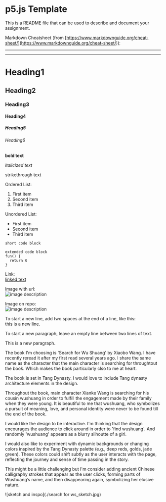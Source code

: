 # p5.js Template

This is a README file that can be used to describe and document your assignment.

Markdown Cheatsheet (from [https://www.markdownguide.org/cheat-sheet/](https://www.markdownguide.org/cheat-sheet/)):

---
---

# Heading1
## Heading2
### Heading3
#### Heading4
##### Heading5
###### Heading6

**bold text**

*italicized text*

~~strikethrough text~~

Ordered List:
1. First item
2. Second item
3. Third item

Unordered List:
- First item
- Second item
- Third item

`short code block`

```
extended code block
fun() {
  return 0
}
```

Link:  
[linked text](https://www.example.com)


Image with url:  
![image description](https://dm-gy-6063-2024f-b.github.io/assets/homework/02/clark-espaco-modulado-00.jpg)


Image on repo:  
![image description](./file-name.jpg)


To start a new line, add two spaces at the end of a line, like this:  
this is a new line.


To start a new paragraph, leave an empty line between two lines of text.

This is a new paragraph.

The book I'm choosing is 'Search for Wu Shuang' by Xiaobo Wang. I have recently reread it after my first read several years ago. I share the same name as the character that the main character is searching for throughtout the book. Which makes the book particularly clso to me at heart.

The book is set in Tang Dynasty. I would love to include Tang dynasty architecture elements in the design. 

Throughout the book, main character Xianke Wang is searching for his cousin wushuang in order to fulfill the engagement made by their family when they were young. It is beautiful to me that wushuang, who symbolizes a pursuit of meaning, love, and personal identity were never to be found till the end of the book. 

I would like the design to be interactive. I'm thinking that the design encourages the audience to click around in order to 'find wushuang'. And randomly 'wushuang' appears as a blurry silhoutte of a girl.

I would also like to experiment with dynamic backgrounds or changing colors inspired by the Tang Dynasty palette (e.g., deep reds, golds, jade green). These colors could shift subtly as the user interacts with the page, reflecting the journey and sense of time passing in the story.

This might be a little challenging but I'm consider adding ancient Chinese calligraphy strokes that appear as the user clicks, forming parts of Wushuang’s name, and then disappearing again, symbolizing her elusive nature.

![sketch and inspo](./search for ws_sketch.jpg)
